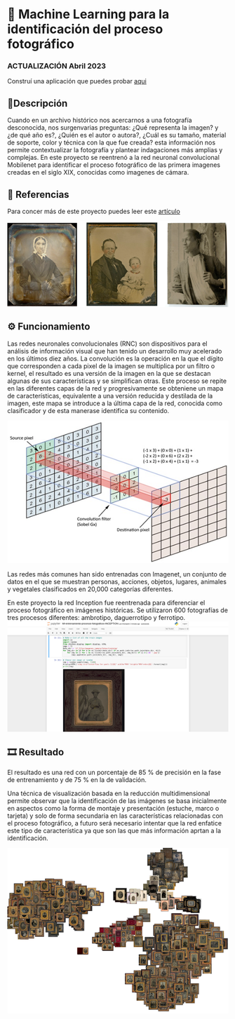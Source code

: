 # 🤖 Machine Learning para la identificación del proceso fotográfico

### ACTUALIZACIÓN Abril 2023
Construí una aplicación que puedes probar [aqui](https://gustavolsj.github.io/clasificador_img/)

## 📝Descripción

Cuando en un archivo histórico nos acercarnos a una fotografía desconocida, nos surgenvarias preguntas: ¿Qué representa la imagen? y ¿de qué año es?, ¿Quién es el autor o autora?, ¿Cuál es su tamaño, material de soporte, color y técnica con la que fue creada? esta información nos permite contextualizar la fotografía y plantear indagaciones más amplias y complejas. En este proyecto se reentrenó a la red neuronal convolucional Mobilenet para identificar el proceso fotográfico de las primera imagenes creadas en el siglo XIX, conocidas como imagenes de cámara.

## 🔗 Referencias
Para concer más de este proyecto puedes leer este [artículo](https://www.academia.edu/92501941/Identificación_de_procesos_fotográficos_mediante_técnicas_de_aprendizaje_de_máquina)

![Tipologías fotograficas](imagenes/tipologias.jpg)

## ⚙️ Funcionamiento
Las redes neuronales convolucionales (RNC) son dispositivos para el análisis de información visual que han tenido un desarrollo muy acelerado en los últimos diez años. La convolución es la operación en la que el dígito que corresponden a cada pixel de la imagen se multiplica por un filtro o kernel, el resultado es una versión de la imagen en la que se destacan algunas de sus características y se simplifican otras. Este proceso se repite en las diferentes capas de la red y progresivamente se obteniene un mapa de características, equivalente a una versión reducida y destilada de la imagen, este mapa se introduce a la última capa de la red, conocida como clasificador y de esta manerase identifica su contenido.

![convolución](imagenes/convolucion.jpg)

Las redes más comunes han sido entrenadas con Imagenet, un conjunto de datos en el que se muestran personas, acciones, objetos, lugares, animales y vegetales clasificados en 20,000 categorías diferentes.

En este proyecto la red Inception fue reentrenada para diferenciar el proceso fotográfico en imágenes históricas. Se utilizaron 600 fotografías de tres procesos diferentes: ambrotipo, daguerrotipo y ferrotipo.
![cuaderno](imagenes/cuaderno.png)

 ## 🎞️ Resultado 
 El resultado es una red con un porcentaje de 85 % de precisión en la fase de entrenamiento y de 75 % en la de validación.

Una técnica de visualización basada en la reducción multidimensional permite observar que la identificación de las imágenes se basa inicialmente en aspectos como la forma de montaje y presentación (estuche, marco o tarjeta) y solo de forma secundaria en las características relacionadas con el proceso fotográfico, a futuro será necesario intentar que la red enfatice este tipo de característica ya que son las que más información aprtan a la identificación.

![mapa](imagenes/mapa.png)
